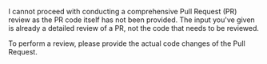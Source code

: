 I cannot proceed with conducting a comprehensive Pull Request (PR) review as the PR code itself has not been provided. The input you've given is already a detailed review of a PR, not the code that needs to be reviewed.

To perform a review, please provide the actual code changes of the Pull Request.